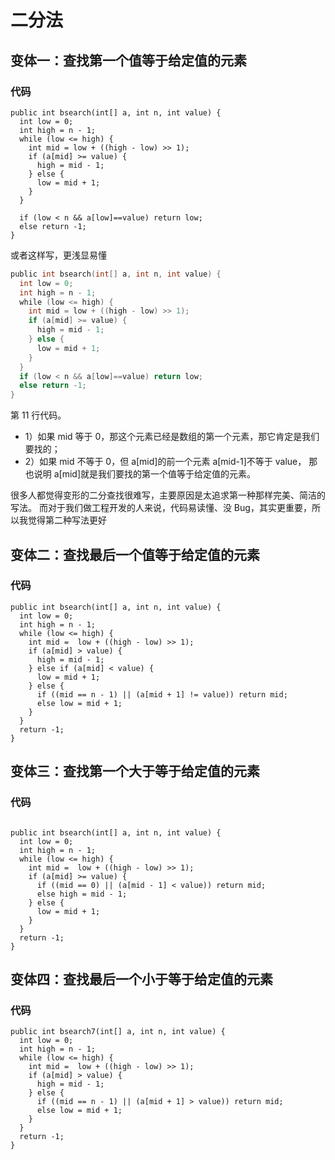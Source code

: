 # 二分法
## 变体一：查找第一个值等于给定值的元素
### 代码
```
public int bsearch(int[] a, int n, int value) {
  int low = 0;
  int high = n - 1;
  while (low <= high) {
    int mid = low + ((high - low) >> 1);
    if (a[mid] >= value) {
      high = mid - 1;
    } else {
      low = mid + 1;
    }
  }

  if (low < n && a[low]==value) return low;
  else return -1;
}
```
或者这样写，更浅显易懂
```go
public int bsearch(int[] a, int n, int value) {
  int low = 0;
  int high = n - 1;
  while (low <= high) {
    int mid = low + ((high - low) >> 1);
    if (a[mid] >= value) {
      high = mid - 1;
    } else {
      low = mid + 1;
    }
  }
  if (low < n && a[low]==value) return low;
  else return -1;
}
```
第 11 行代码。
* 1）如果 mid 等于 0，那这个元素已经是数组的第一个元素，那它肯定是我们要找的；
* 2）如果 mid 不等于 0，但 a[mid]的前一个元素 a[mid-1]不等于 value，
那也说明 a[mid]就是我们要找的第一个值等于给定值的元素。

很多人都觉得变形的二分查找很难写，主要原因是太追求第一种那样完美、简洁的写法。
而对于我们做工程开发的人来说，代码易读懂、没 Bug，其实更重要，所以我觉得第二种写法更好

## 变体二：查找最后一个值等于给定值的元素
### 代码
```
public int bsearch(int[] a, int n, int value) {
  int low = 0;
  int high = n - 1;
  while (low <= high) {
    int mid =  low + ((high - low) >> 1);
    if (a[mid] > value) {
      high = mid - 1;
    } else if (a[mid] < value) {
      low = mid + 1;
    } else {
      if ((mid == n - 1) || (a[mid + 1] != value)) return mid;
      else low = mid + 1;
    }
  }
  return -1;
}
```
## 变体三：查找第一个大于等于给定值的元素
### 代码
```

public int bsearch(int[] a, int n, int value) {
  int low = 0;
  int high = n - 1;
  while (low <= high) {
    int mid =  low + ((high - low) >> 1);
    if (a[mid] >= value) {
      if ((mid == 0) || (a[mid - 1] < value)) return mid;
      else high = mid - 1;
    } else {
      low = mid + 1;
    }
  }
  return -1;
}
```
## 变体四：查找最后一个小于等于给定值的元素
### 代码
```
public int bsearch7(int[] a, int n, int value) {
  int low = 0;
  int high = n - 1;
  while (low <= high) {
    int mid =  low + ((high - low) >> 1);
    if (a[mid] > value) {
      high = mid - 1;
    } else {
      if ((mid == n - 1) || (a[mid + 1] > value)) return mid;
      else low = mid + 1;
    }
  }
  return -1;
}
```
